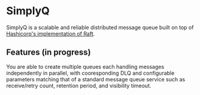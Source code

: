 # SimplyQ

SimplyQ is a scalable and reliable distributed message queue built on top of [Hashicorp's implementation of Raft](https://github.com/hashicorp/raft). 

## Features (in progress)

You are able to create multiple queues each handling messages independently in parallel, with cooresponding DLQ and configurable parameters matching that of a standard message queue service such as receive/retry count, retention period, and visibility timeout. 